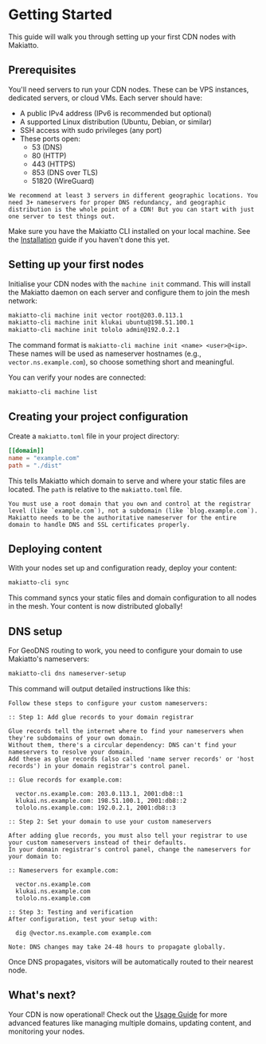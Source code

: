 # Getting Started

This guide will walk you through setting up your first CDN nodes with Makiatto.

## Prerequisites

You'll need servers to run your CDN nodes. These can be VPS instances, dedicated servers, or cloud VMs. Each server should have:
- A public IPv4 address (IPv6 is recommended but optional)
- A supported Linux distribution (Ubuntu, Debian, or similar)
- SSH access with sudo privileges (any port)
- These ports open:
  - 53 (DNS)
  - 80 (HTTP)
  - 443 (HTTPS)
  - 853 (DNS over TLS)
  - 51820 (WireGuard)

```admonish tip
We recommend at least 3 servers in different geographic locations. You need 3+ nameservers for proper DNS redundancy, and geographic distribution is the whole point of a CDN! But you can start with just one server to test things out.
```

Make sure you have the Makiatto CLI installed on your local machine. See the [Installation](./introduction/installation.md) guide if you haven't done this yet.

## Setting up your first nodes

Initialise your CDN nodes with the `machine init` command. This will install the Makiatto daemon on each server and configure them to join the mesh network:

```bash
makiatto-cli machine init vector root@203.0.113.1
makiatto-cli machine init klukai ubuntu@198.51.100.1
makiatto-cli machine init tololo admin@192.0.2.1
```

The command format is `makiatto-cli machine init <name> <user>@<ip>`. These names will be used as nameserver hostnames (e.g., `vector.ns.example.com`), so choose something short and meaningful.

You can verify your nodes are connected:

```bash
makiatto-cli machine list
```

## Creating your project configuration

Create a `makiatto.toml` file in your project directory:

```toml
[[domain]]
name = "example.com"
path = "./dist"
```

This tells Makiatto which domain to serve and where your static files are located. The `path` is relative to the `makiatto.toml` file.

```admonish important
You must use a root domain that you own and control at the registrar level (like `example.com`), not a subdomain (like `blog.example.com`). Makiatto needs to be the authoritative nameserver for the entire domain to handle DNS and SSL certificates properly.
```

## Deploying content

With your nodes set up and configuration ready, deploy your content:

```bash
makiatto-cli sync
```

This command syncs your static files and domain configuration to all nodes in the mesh. Your content is now distributed globally!

## DNS setup

For GeoDNS routing to work, you need to configure your domain to use Makiatto's nameservers:

```bash
makiatto-cli dns nameserver-setup
```

This command will output detailed instructions like this:

```
Follow these steps to configure your custom nameservers:

:: Step 1: Add glue records to your domain registrar

Glue records tell the internet where to find your nameservers when they're subdomains of your own domain.
Without them, there's a circular dependency: DNS can't find your nameservers to resolve your domain.
Add these as glue records (also called 'name server records' or 'host records') in your domain registrar's control panel.

:: Glue records for example.com:

  vector.ns.example.com: 203.0.113.1, 2001:db8::1
  klukai.ns.example.com: 198.51.100.1, 2001:db8::2
  tololo.ns.example.com: 192.0.2.1, 2001:db8::3

:: Step 2: Set your domain to use your custom nameservers

After adding glue records, you must also tell your registrar to use your custom nameservers instead of their defaults.
In your domain registrar's control panel, change the nameservers for your domain to:

:: Nameservers for example.com:

  vector.ns.example.com
  klukai.ns.example.com
  tololo.ns.example.com

:: Step 3: Testing and verification
After configuration, test your setup with:

  dig @vector.ns.example.com example.com

Note: DNS changes may take 24-48 hours to propagate globally.
```

Once DNS propagates, visitors will be automatically routed to their nearest node.

## What's next?

Your CDN is now operational! Check out the [Usage Guide](./usage-guide.md) for more advanced features like managing multiple domains, updating content, and monitoring your nodes.
